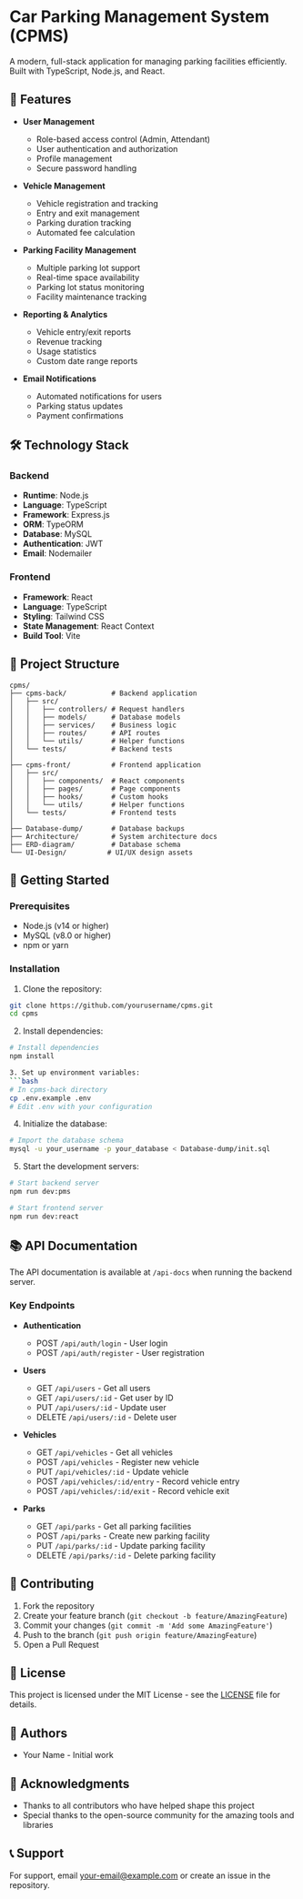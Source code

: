 # Car Parking Management System (CPMS)

A modern, full-stack application for managing parking facilities efficiently. Built with TypeScript, Node.js, and React.

## 🚀 Features

- **User Management**
  - Role-based access control (Admin, Attendant)
  - User authentication and authorization
  - Profile management
  - Secure password handling

- **Vehicle Management**
  - Vehicle registration and tracking
  - Entry and exit management
  - Parking duration tracking
  - Automated fee calculation

- **Parking Facility Management**
  - Multiple parking lot support
  - Real-time space availability
  - Parking lot status monitoring
  - Facility maintenance tracking

- **Reporting & Analytics**
  - Vehicle entry/exit reports
  - Revenue tracking
  - Usage statistics
  - Custom date range reports

- **Email Notifications**
  - Automated notifications for users
  - Parking status updates
  - Payment confirmations

## 🛠️ Technology Stack

### Backend
- **Runtime**: Node.js
- **Language**: TypeScript
- **Framework**: Express.js
- **ORM**: TypeORM
- **Database**: MySQL
- **Authentication**: JWT
- **Email**: Nodemailer

### Frontend
- **Framework**: React
- **Language**: TypeScript
- **Styling**: Tailwind CSS
- **State Management**: React Context
- **Build Tool**: Vite

## 📁 Project Structure

```
cpms/
├── cpms-back/           # Backend application
│   ├── src/
│   │   ├── controllers/ # Request handlers
│   │   ├── models/      # Database models
│   │   ├── services/    # Business logic
│   │   ├── routes/      # API routes
│   │   └── utils/       # Helper functions
│   └── tests/           # Backend tests
│
├── cpms-front/          # Frontend application
│   ├── src/
│   │   ├── components/  # React components
│   │   ├── pages/       # Page components
│   │   ├── hooks/       # Custom hooks
│   │   └── utils/       # Helper functions
│   └── tests/           # Frontend tests
│
├── Database-dump/       # Database backups
├── Architecture/        # System architecture docs
├── ERD-diagram/         # Database schema
└── UI-Design/          # UI/UX design assets
```

## 🚀 Getting Started

### Prerequisites
- Node.js (v14 or higher)
- MySQL (v8.0 or higher)
- npm or yarn

### Installation

1. Clone the repository:
```bash
git clone https://github.com/yourusername/cpms.git
cd cpms
```

2. Install dependencies:
```bash
# Install dependencies
npm install

3. Set up environment variables:
```bash
# In cpms-back directory
cp .env.example .env
# Edit .env with your configuration
```

4. Initialize the database:
```bash
# Import the database schema
mysql -u your_username -p your_database < Database-dump/init.sql
```

5. Start the development servers:
```bash
# Start backend server
npm run dev:pms

# Start frontend server
npm run dev:react
```

## 📚 API Documentation

The API documentation is available at `/api-docs` when running the backend server.

### Key Endpoints

- **Authentication**
  - POST `/api/auth/login` - User login
  - POST `/api/auth/register` - User registration

- **Users**
  - GET `/api/users` - Get all users
  - GET `/api/users/:id` - Get user by ID
  - PUT `/api/users/:id` - Update user
  - DELETE `/api/users/:id` - Delete user

- **Vehicles**
  - GET `/api/vehicles` - Get all vehicles
  - POST `/api/vehicles` - Register new vehicle
  - PUT `/api/vehicles/:id` - Update vehicle
  - POST `/api/vehicles/:id/entry` - Record vehicle entry
  - POST `/api/vehicles/:id/exit` - Record vehicle exit

- **Parks**
  - GET `/api/parks` - Get all parking facilities
  - POST `/api/parks` - Create new parking facility
  - PUT `/api/parks/:id` - Update parking facility
  - DELETE `/api/parks/:id` - Delete parking facility

## 🤝 Contributing

1. Fork the repository
2. Create your feature branch (`git checkout -b feature/AmazingFeature`)
3. Commit your changes (`git commit -m 'Add some AmazingFeature'`)
4. Push to the branch (`git push origin feature/AmazingFeature`)
5. Open a Pull Request

## 📝 License

This project is licensed under the MIT License - see the [LICENSE](LICENSE) file for details.

## 👥 Authors

- Your Name - Initial work

## 🙏 Acknowledgments

- Thanks to all contributors who have helped shape this project
- Special thanks to the open-source community for the amazing tools and libraries

## 📞 Support

For support, email your-email@example.com or create an issue in the repository.